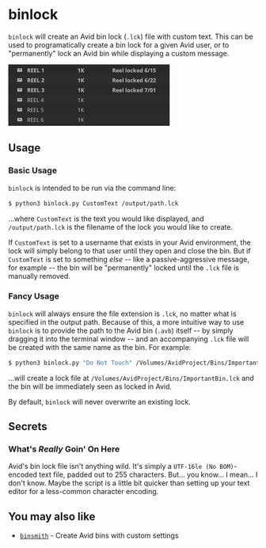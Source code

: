 # binlock
`binlock` will create an Avid bin lock (`.lck`) file with custom text.  This can be used to programatically create a bin lock for a given Avid user, or to "permanently" lock an Avid bin while displaying a custom message.

![Reels locked with message](doc/lockedreels.png)

## Usage
### Basic Usage
`binlock` is intended to be run via the command line:
```bash
$ python3 binlock.py CustomText /output/path.lck
```
...where `CustomText` is the text you would like displayed, and `/output/path.lck` is the filename of the lock you would like to create.

If `CustomText` is set to a username that exists in your Avid environment, the lock will simply belong to that user until they open and close the bin.  But if `CustomText` is set to something *else* -- like a passive-aggressive message, for example -- the bin will be "permanently" locked until the `.lck` file is manually removed.

### Fancy Usage

`binlock` will always ensure the file extension is `.lck`, no matter what is specified in the output path.  Because of this, a more intuitive way to use `binlock` is to provide the path to the Avid bin (`.avb`) itself -- by simply dragging it into the terminal window -- and an accompanying `.lck` file will be created with the same name as the bin.  For example:

```bash
$ python3 binlock.py "Do Not Touch" /Volumes/AvidProject/Bins/ImportantBin.avb
```
...will create a lock file at `/Volumes/AvidProject/Bins/ImportantBin.lck` and the bin will be immediately seen as locked in Avid.

By default, `binlock` will never overwrite an existing lock.

## Secrets
### What's *Really* Goin' On Here

Avid's bin lock file isn't anything wild.  It's simply a `UTF-16le (No BOM)`-encoded text file, padded out to 255 characters.  But... you know... I mean... I don't know.  Maybe the script is a little bit quicker than setting up your text editor for a less-common character encoding.

## You may also like
* [`binsmith`](https://github.com/mjiggidy/binsmith) - Create Avid bins with custom settings
